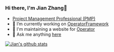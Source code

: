 ### Hi there, I'm Jian Zhang👋

- [Project Management Professional (PMP)](https://www.youracclaim.com/badges/77ff0c8d-cf6b-4532-b471-ba7263ff1113/public_url)
- 🔭 I’m currently working on [OperatorFramework](https://github.com/operator-framework)
- 👯 I'm maintaining a website for [Operator](https://www.operator.org.cn/)
- 💬 Ask me anything [here](https://github.com/jianzhangbjz/jianzhangbjz/issues)

<!--
**jianzhangbjz/jianzhangbjz** is a ✨ _special_ ✨ repository because its `README.md` (this file) appears on your GitHub profile.

Here are some ideas to get you started:

- 🔭 I’m currently working on ...
- 🌱 I’m currently learning ...
- 👯 I’m looking to collaborate on ...
- 🤔 I’m looking for help with ...
- 💬 Ask me about ...
- 📫 How to reach me: ...
- 😄 Pronouns: ...
- ⚡ Fun fact: ...
-->

[![Jian's github stats](https://github-readme-stats.vercel.app/api?username=jianzhangbjz&count_private=true&show_icons=true&theme=radical)](https://github.com/jianzhangbjz/github-readme-stats)
